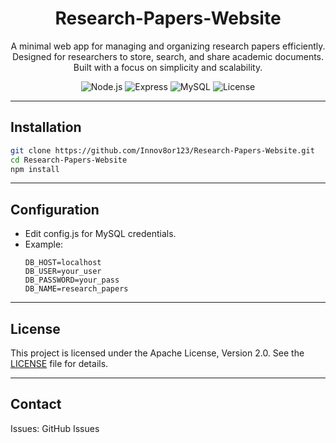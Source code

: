 <h1 align="center">
Research-Papers-Website
</h1>
<p align="center">
A minimal web app for managing and organizing research papers efficiently.
Designed for researchers to store, search, and share academic documents.
Built with a focus on simplicity and scalability.
</p>

<p align="center">
  <img src="https://img.shields.io/badge/Language-Node.js-green" alt="Node.js">
  <img src="https://img.shields.io/badge/Framework-Express-orange" alt="Express">
  <img src="https://img.shields.io/badge/Database-MySQL-yellow" alt="MySQL">
  <img src="https://img.shields.io/badge/License-Apache%202.0-blue" alt="License">
</p>

---

## Installation
```bash
git clone https://github.com/Innov8or123/Research-Papers-Website.git
cd Research-Papers-Website
npm install
```
---

## Configuration
- Edit config.js for MySQL credentials.
- Example:
  ```.env
  DB_HOST=localhost
  DB_USER=your_user
  DB_PASSWORD=your_pass
  DB_NAME=research_papers
  ```
---

## License

This project is licensed under the Apache License, Version 2.0. See the [LICENSE](LICENSE) file for details.

---

## Contact
Issues: GitHub Issues

